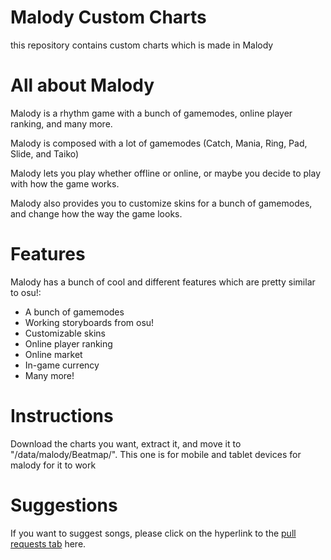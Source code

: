 # Malody Custom Charts

this repository contains custom charts which is made in Malody

# All about Malody

Malody is a rhythm game with a bunch of gamemodes, online player ranking, and many more. 

Malody is composed with a lot of gamemodes (Catch, Mania, Ring, Pad, Slide, and Taiko) 

Malody lets you play whether offline or online, or maybe you decide to play with how the game works. 

Malody also provides you to customize skins for a bunch of gamemodes, and change how the way the game looks. 

# Features

Malody has a bunch of cool and different features which are pretty similar to osu!:

- A bunch of gamemodes
- Working storyboards from osu!
- Customizable skins
- Online player ranking
- Online market
- In-game currency
- Many more!

# Instructions

Download the charts you want, extract it, and move it to "/data/malody/Beatmap/". This one is for mobile and tablet devices for malody for it to work

# Suggestions

If you want to suggest songs, please click on the hyperlink to the [pull requests tab](https://github.com/PayToUse/malody-custom-charts/pulls) here.
